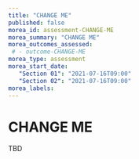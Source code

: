 ```yaml
---
title: "CHANGE ME"
published: false
morea_id: assessment-CHANGE-ME
morea_summary: "CHANGE ME"
morea_outcomes_assessed:
 # - outcome-CHANGE-ME
morea_type: assessment
morea_start_date:  
   "Section 01": "2021-07-16T09:00"
   "Section 02": "2021-07-16T09:00"
morea_labels:
---
```

# CHANGE ME

TBD
